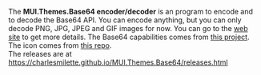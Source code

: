 The **MUI.Themes.Base64 encoder/decoder** is an program to encode and to decode the Base64 API. You can encode anything, but you can only decode PNG, JPG, JPEG and GIF images for now. You can go to the [web site](https://charlesmilette.github.io/MUI.Themes.Base64) to get more details. The Base64 capabilities comes from [this project](http://www.codeproject.com/Articles/26536/Image-Icon-Cursor-and-Anything-Else-to-Base-Con). The icon comes from [this repo](https://github.com/alecive/FlatWoken).  
The releases are at https://charlesmilette.github.io/MUI.Themes.Base64/releases.html
